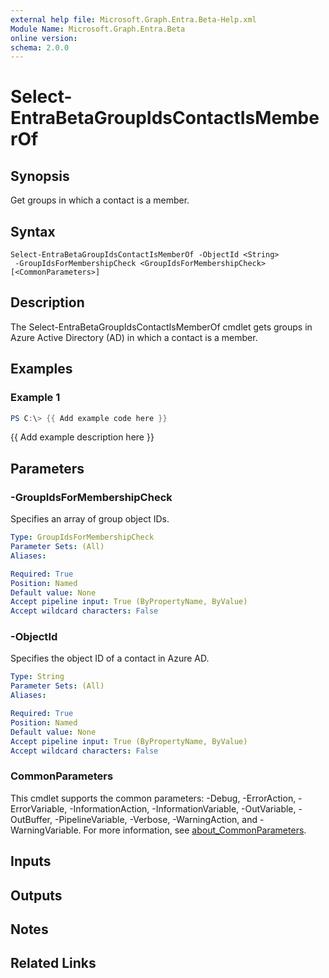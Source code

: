 ```yaml
---
external help file: Microsoft.Graph.Entra.Beta-Help.xml
Module Name: Microsoft.Graph.Entra.Beta
online version:
schema: 2.0.0
---
```


# Select-EntraBetaGroupIdsContactIsMemberOf

## Synopsis
Get groups in which a contact is a member.

## Syntax

```
Select-EntraBetaGroupIdsContactIsMemberOf -ObjectId <String>
 -GroupIdsForMembershipCheck <GroupIdsForMembershipCheck> [<CommonParameters>]
```

## Description
The Select-EntraBetaGroupIdsContactIsMemberOf cmdlet gets groups in Azure Active Directory (AD) in which a contact is a member.

## Examples

### Example 1
```powershell
PS C:\> {{ Add example code here }}
```

{{ Add example description here }}

## Parameters

### -GroupIdsForMembershipCheck
Specifies an array of group object IDs.

```yaml
Type: GroupIdsForMembershipCheck
Parameter Sets: (All)
Aliases:

Required: True
Position: Named
Default value: None
Accept pipeline input: True (ByPropertyName, ByValue)
Accept wildcard characters: False
```

### -ObjectId
Specifies the object ID of a contact in Azure AD.

```yaml
Type: String
Parameter Sets: (All)
Aliases:

Required: True
Position: Named
Default value: None
Accept pipeline input: True (ByPropertyName, ByValue)
Accept wildcard characters: False
```

### CommonParameters
This cmdlet supports the common parameters: -Debug, -ErrorAction, -ErrorVariable, -InformationAction, -InformationVariable, -OutVariable, -OutBuffer, -PipelineVariable, -Verbose, -WarningAction, and -WarningVariable. For more information, see [about_CommonParameters](https://go.microsoft.com/fwlink/?LinkID=113216).

## Inputs

## Outputs

## Notes

## Related Links
